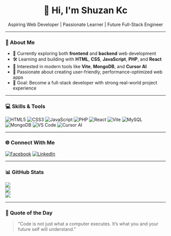 <!-- GitHub Profile README for Ryomen Suzan -->

<h1 align="center">👋 Hi, I'm Shuzan Kc</h1>
<p align="center">Aspiring Web Developer | Passionate Learner | Future Full-Stack Engineer</p>

---

### 💫 About Me
- 🌱 Currently exploring both **frontend** and **backend** web development  
- 🛠️ Learning and building with **HTML**, **CSS**, **JavaScript**, **PHP**, and **React**  
- 🧠 Interested in modern tools like **Vite**, **MongoDB**, and **Cursor AI**  
- 🚀 Passionate about creating user-friendly, performance-optimized web apps  
- 🎯 Goal: Become a full-stack developer with strong real-world project experience

---

### 💻 Skills & Tools

![HTML5](https://img.shields.io/badge/HTML5-%23E34F26.svg?style=for-the-badge&logo=html5&logoColor=white)
![CSS3](https://img.shields.io/badge/CSS3-%231572B6.svg?style=for-the-badge&logo=css3&logoColor=white)
![JavaScript](https://img.shields.io/badge/JavaScript-%23F7DF1E.svg?style=for-the-badge&logo=javascript&logoColor=black)
![PHP](https://img.shields.io/badge/PHP-%23777BB4.svg?style=for-the-badge&logo=php&logoColor=white)
![React](https://img.shields.io/badge/React-%2361DAFB.svg?style=for-the-badge&logo=react&logoColor=black)
![Vite](https://img.shields.io/badge/Vite-%23646CFF.svg?style=for-the-badge&logo=vite&logoColor=white)
![MySQL](https://img.shields.io/badge/MySQL-%234479A1.svg?style=for-the-badge&logo=mysql&logoColor=white)
![MongoDB](https://img.shields.io/badge/MongoDB-%2347A248.svg?style=for-the-badge&logo=mongodb&logoColor=white)
![VS Code](https://img.shields.io/badge/VS%20Code-%23007ACC.svg?style=for-the-badge&logo=visual-studio-code&logoColor=white)
![Cursor AI](https://img.shields.io/badge/Cursor%20AI-%23000000.svg?style=for-the-badge&logo=cursor&logoColor=white)

---
### 🌐 Connect With Me

[![Facebook](https://img.shields.io/badge/Facebook-%231877F2.svg?style=for-the-badge&logo=facebook&logoColor=white)](https://www.facebook.com/N.a.G.a.T.o57)
[![LinkedIn](https://img.shields.io/badge/LinkedIn-%230077B5.svg?style=for-the-badge&logo=linkedin&logoColor=white)](https://www.linkedin.com/in/suzan-katuwal-3730b5264)

---

### 📊 GitHub Stats

![](https://github-readme-stats.vercel.app/api?username=ryomensuzan&theme=dark&hide_border=false&include_all_commits=false&count_private=false)  
![](https://github-readme-streak-stats.herokuapp.com/?user=ryomensuzan&theme=dark&hide_border=false)  
![](https://github-readme-stats.vercel.app/api/top-langs/?username=ryomensuzan&theme=dark&hide_border=false&layout=compact)

---

### 🧠 Quote of the Day

> "Code is not just what a computer executes. It’s what you and your future self will understand."
